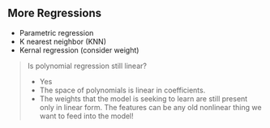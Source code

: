 ## More Regressions
- Parametric regression
- K nearest neighbor (KNN)
- Kernal regression (consider weight)
> Is polynomial regression still linear?
  > - Yes 
  > - The space of polynomials is linear in coefficients.
  > - The weights that the model is seeking to learn are still present only in linear form. The features can be any old nonlinear thing we want to feed into the model!
